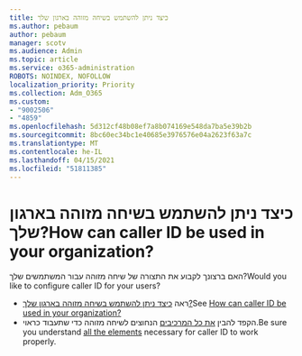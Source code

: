 ```yaml
---
title: כיצד ניתן להשתמש בשיחה מזוהה בארגון שלך
ms.author: pebaum
author: pebaum
manager: scotv
ms.audience: Admin
ms.topic: article
ms.service: o365-administration
ROBOTS: NOINDEX, NOFOLLOW
localization_priority: Priority
ms.collection: Adm_O365
ms.custom:
- "9002506"
- "4859"
ms.openlocfilehash: 5d312cf48b08ef7a8b074169e548da7ba5e39b2b
ms.sourcegitcommit: 8bc60ec34bc1e40685e3976576e04a2623f63a7c
ms.translationtype: MT
ms.contentlocale: he-IL
ms.lasthandoff: 04/15/2021
ms.locfileid: "51811385"
---
```

# <a name="how-can-caller-id-be-used-in-your-organization"></a><span data-ttu-id="2e747-102">כיצד ניתן להשתמש בשיחה מזוהה בארגון שלך?</span><span class="sxs-lookup"><span data-stu-id="2e747-102">How can caller ID be used in your organization?</span></span>

<span data-ttu-id="2e747-103">האם ברצונך לקבוע את התצורה של שיחה מזוהה עבור המשתמשים שלך?</span><span class="sxs-lookup"><span data-stu-id="2e747-103">Would you like to configure caller ID for your users?</span></span>

- <span data-ttu-id="2e747-104">ראה [כיצד ניתן להשתמש בשיחה מזוהה בארגון שלך?](https://docs.microsoft.com/microsoftteams/how-can-caller-id-be-used-in-your-organization)</span><span class="sxs-lookup"><span data-stu-id="2e747-104">See [How can caller ID be used in your organization?](https://docs.microsoft.com/microsoftteams/how-can-caller-id-be-used-in-your-organization)</span></span>
- <span data-ttu-id="2e747-105">הקפד להבין [את כל המרכיבים](https://docs.microsoft.com/microsoftteams/more-about-calling-line-id-and-calling-party-name) הנחוצים לשיחה מזוהה כדי שתעבוד כראוי.</span><span class="sxs-lookup"><span data-stu-id="2e747-105">Be sure you understand [all the elements](https://docs.microsoft.com/microsoftteams/more-about-calling-line-id-and-calling-party-name) necessary for caller ID to work properly.</span></span>
